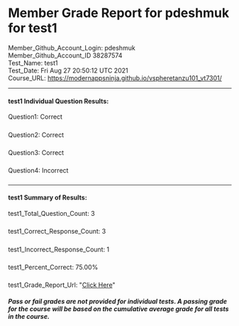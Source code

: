 # Member Grade Report for pdeshmuk for test1  
   
Member_Github_Account_Login: pdeshmuk  
Member_Github_Account_ID 38287574  
Test_Name: test1  
Test_Date: Fri Aug 27 20:50:12 UTC 2021  
Course_URL: https://modernappsninja.github.io/vspheretanzu101_vt7301/  
   
---  
#### test1 Individual Question Results:  
Question1: Correct  
#####  
Question2: Correct  
#####  
Question3: Correct  
#####  
Question4: Incorrect  
#####  
---  
#### test1 Summary of Results:  
test1_Total_Question_Count: 3  
#####  
test1_Correct_Response_Count: 3  
#####  
test1_Incorrect_Response_Count: 1  
#####  
test1_Percent_Correct: 75.00%  
#####  
test1_Grade_Report_Url: "[Click Here](https://github.com/modernappsninjas/pdeshmuk/blob/main/static/userdata/courses/vspheretanzu101_vt7301/grade_report.pr1288.test1.md)"
##### Pass or fail grades are not provided for individual tests. A passing grade for the course will be based on the cumulative average grade for all tests in the course.  
